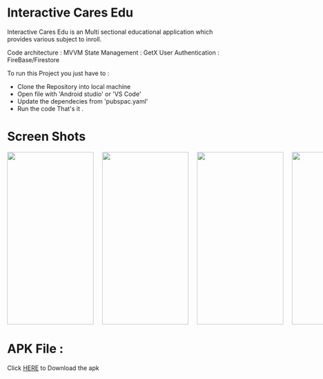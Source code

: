 # Interactive Cares Edu

Interactive Cares Edu is an Multi sectional educational application which provides various subject to inroll.

Code architecture : MVVM
State Management : GetX
User Authentication : FireBase/Firestore

To run this Project you just have to :

* Clone the Repository into local machine
* Open file with 'Android studio' or 'VS Code'
* Update the dependecies from 'pubspac.yaml'
* Run the code
That's it .

# Screen Shots

<div style="display: flex;">
  <img src="https://github.com/Solaymankhan/InteractiveCareEdu/assets/67571737/2e3dc9ba-7cb3-4a54-8f0a-c628ff45096f.jpg" width="200" height="400" style="margin-right: 20px;" />
  <img src="https://github.com/Solaymankhan/InteractiveCareEdu/assets/67571737/52596061-a7c3-4d71-ab6e-659d57a5192f.jpg" width="200" height="400" style="margin-right: 20px;" />
  <img src="https://github.com/Solaymankhan/InteractiveCareEdu/assets/67571737/0a3ccfda-f837-477f-acaf-6ba1c743555a.jpg" width="200" height="400" style="margin-right: 20px;" />
    <img src="https://github.com/Solaymankhan/InteractiveCareEdu/assets/67571737/a478a991-41c2-4d86-9a54-c63e952d94d9.jpg" width="200" height="400"/>
</div>

# APK File : 

<p>Click <a href="https://drive.google.com/file/d/10STOuVBNzZQYww495dZZZIutW6zZwnlO/view?usp=sharing" target="_blank">HERE</a> to Download the apk</p>
